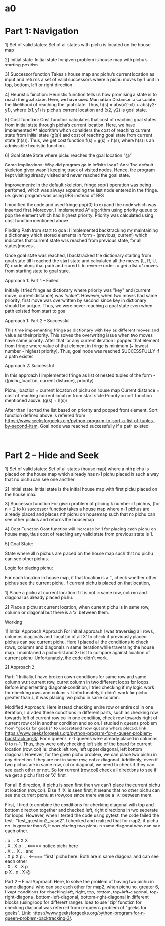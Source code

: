 # a0

# Part 1: Navigation	

1] Set of valid states:
Set of all states with pichu is located on the house map

2] Initial state:
Initial state for given problem is house map with pichu’s starting position 

3] Successor function
Takes a house map and pichu’s current location as input and returns a set of valid successors where a pichu moves by 1 unit in top, bottom, left or right direction

4] Heuristic function:
Heuristic function tells us how promising a state is to reach the goal state. Here, we have used Manhattan Distance to calculate the likelihood of reaching the goal state.
Thus, h(s) = abs(x2-x1) + abs(y2-y1), where (x1, y1) is pichu’s current location and (x2, y2) is goal state.

5] Cost function:
Cost function calculates that cost of reaching goal states from initial state through pichu’s current location.
Here, we have implemented A* algorithm which considers the cost of reaching current state from initial state (g(s)) and cost of reaching goal state from current state (h(s)).
Thus, we get cost function f(s) = g(s) + h(s), where h(s) is an admissible heuristic function.

6] Goal State
State where pichu reaches the goal location “@”

Some Implications:
Why did program go in infinite loop?
Ans: The default skeleton given wasn’t keeping track of visited nodes. Hence, the program kept visiting already visited and never reached the goal state.

Improvements:
In the default skeleton, fringe.pop() operation was being perfomed, which was always expanding the last node entered in the fringe. i.e. given program was using DFS instead of BFS

I modified the code and used fringe.pop(0) to expand the node which was inserted first. Moreover, I implemented A* algorithm using priority queue to pop the element which had highest priority. Priority was calculated using cost function mentioned above

Finding Path from start to goal:
I implemented backtracking my maintaining a dictionary which stored elements in form - (previous, current) which indicates that current state was reached from previous state, for all states(moves).

Once goal state was reached, I backtracked the dictionary starting from goal state till I reached the start state and calculated all the moves (L, R, U, D) made along that path and stored it in reverse order to get a list of moves from starting state to goal state.

Approach 1: Part 1 – Failed 

Initially I tried fringe as dictionary where priority was "key" and (current move, current distance) was "value". However, when two moves had same priority, first move was overwritten by second, since key in dictionary should be unique. Thus, we were never reaching a goal state even when path existed from start to goal

Approach 1: Part 2 – Successful 

This time implementing fringe as dictionary with key as different moves and value as their priority. This solves the overwriting issue when two moves have same priority. 
After that for any current iteration I popped that element from fringe where value of that element in fringe is minimum (~ lowest number - highest priority). Thus, goal node was reached SUCCESSFULLY if a path existed

Approach 2: Successful

In this approach I implemented fringe as list of nested tuples of the form -  ((pichu_loaction, current distance), priority)

Pichu_loaction = current location of pichu on house map
Current distance = cost of reaching current location from start state
Priority = cost function mentioned above. (g(s) + h(s))

After than I sorted the list based on priority and popped front element. Sort function defined above is referred from https://www.geeksforgeeks.org/python-program-to-sort-a-list-of-tuples-by-second-item. Goal node was reached successfully if a path existed



 
# Part 2 – Hide and Seek


1] Set of valid states: 
Set of all states (house map) where a nth pichu is placed on the house map which already has n-1 pichu placed in such a way that no pichu can see one another

2] Initial state:
Initial state is the initial house map with first pichu placed on the house map.

3] Successor function
For given problem of placing k number of pichus, (for n = 2 to k) successor function takes a house map where n-1 pichus are already placed and places nth pichu on housemap such that no pichu can see other pichus and returns the housemap 

4] Cost Function
Cost function will increase by 1 for placing each pichu on house map, thus cost of reaching any valid state from previous state is 1.

5] Goal State:

State where all n pichus are placed on the house map such that no pichu can see other pichus.


Logic for placing pichu:

For each location in house map, if that location is a ‘.’, check  whether other pichus see the current pichu, if current pichu is placed on that location, 

1] Place a pichu at current location if it is not in same row, column and diagonal as already placed pichu.

2] Place a pichu at current location, when current pichu is in same row, column or diagonal but there is a ‘x’ between them.


Working

1] Initial Approach Approach 
For initial approach I was traversing all rows, columns diagonals and ‘location of all X’ to check if previously placed pichus can see current pichu. Here I placed all the conditions to check rows, columns and diagonals in same iteration while traversing the house map. I maintained a pichu-list and X-List to compare against location of current pichu. Unfortunately, the code didn't work.

2] Approach 2

Part: 1
Initially, I have broken down conditions for same row and same column w.r.t current row, curret column in two different loops for loops. Before implementing diagonal-condition, I tried checking if my logic work for checking rows and columns. Unfortunately, it didn't work for pichu greater than 4, it was placing two pichu in same column. 

Modified Approach:
Here instead checking entire row or entire col in one iteration, I divided these conditions in different parts, such as checking row towards left of current row col in one condition, check row towards right of current row col in another condition and so on.  I studied n queens problem from "geeks for geeks" to understand how queens where placed. link: https://www.geeksforgeeks.org/python-program-for-n-queen-problem-backtracking-3/. 
For n queens, n-1 queens were already placed in columns 0 to n-1. Thus, they were only checking left side of the board for current location (row, col) ie: check left row, left upper diagonal, left bottom diagonal. However, for the given pichu problem, we can place two pichu in any direction if they are not in same row, col or diagonal. Additionly, even if two pichus are in same row, col or diagonal, we need to check if they can see each other or not. So for current (row,col) check all directions to see if we get a pichu first or 'X' first. 

For all 8 direction, if pichu is seen first then we can't place the current pichu at loaction (row,col).
Else if 'X' is seen first, it means that no other pichu can see the current pichu at (row,col) since there will be a 'X' between them.

First, I tired to combine the conditions for checking diagonal with top and bottom direction together and checked left, right directions in two seperate for loops. However, when I tested the code using pytest, the code failed the test- "test_question2_case2". I checked and realized that for map2, if pichu no. is greater than 6, it was placing two pichu in same diagonal who can see each other.

. p . . X X X  
. X . X p . .    <===== notice pichu here  
. X . . X . .         and  
. X p X p . .    <===== 'first' pichu here. Both are in same diagonal and can see each other  
. X . X . X p  
p X . p . X @  


Part 2 – Final Approach
Here, to solve the problem of having two pichu in same diagonal who can see each other for map2, when pichu no. greater 6, I kept conditions for checking left, right, top, bottom, top-left-diagonal, top-right-diagonal, bottom-left-diagonal, bottom-right-diagonal in different blocks (using loop for different range).
Idea to use 'zip' function for checking diagonal was referred from n-queens problem of "geeks for geeks". Link: https://www.geeksforgeeks.org/python-program-for-n-queen-problem-backtracking-3/. 







